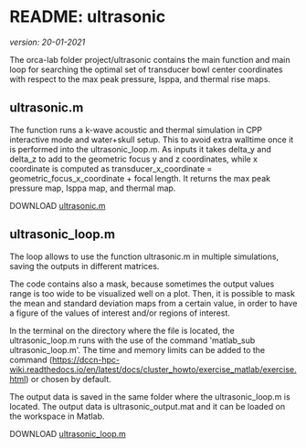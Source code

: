 # README: ultrasonic
*version: 20-01-2021*

The orca-lab folder project/ultrasonic contains the main function and main loop for searching the optimal set of transducer bowl center coordinates with respect to the max peak pressure, Isppa, and thermal rise maps.

## ultrasonic.m

The function runs a k-wave acoustic and thermal simulation in CPP interactive mode and water+skull setup. This to avoid extra walltime once it is performed into the ultrasonic_loop.m. As inputs it takes delta_y and delta_z to add to the geometric focus y and z coordinates, while x coordinate is computed as transducer_x_coordinate = geometric_focus_x_coordinate + focal length.
It returns the max peak pressure map, Isppa map, and thermal map. 

DOWNLOAD [ultrasonic.m](ultrasonic.m)

## ultrasonic_loop.m

The loop allows to use the function ultrasonic.m in multiple simulations, saving the outputs in different matrices.

The code contains also a mask, because sometimes the output values range is too wide to be visualized well on a plot. Then, it is possible to mask the mean and standard deviation maps from a certain value, in order to have a figure of the values of interest and/or regions of interest.

In the terminal on the directory where the file is located, the ultrasonic_loop.m runs with the use of the command 'matlab_sub ultrasonic_loop.m'. The time and memory limits can be added to the command (https://dccn-hpc-wiki.readthedocs.io/en/latest/docs/cluster_howto/exercise_matlab/exercise.html) or chosen by default.

The output data is saved in the same folder where the ultrasonic_loop.m is located. The output data is ultrasonic_output.mat and it can be loaded on the workspace in Matlab. 

DOWNLOAD [ultrasonic_loop.m](ultrasonic_loop.m)
